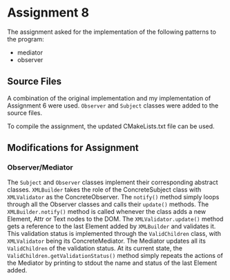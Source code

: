 # Assignment 8

The assignment asked for the implementation of the following patterns to the program:

- mediator
- observer

## Source Files

A combination of the original implementation and my implementation of Assignment 6 were used. `Observer` and `Subject` classes were added to the source files.

To compile the assignment, the updated CMakeLists.txt file can be used.

## Modifications for Assignment

### Observer/Mediator

The `Subject` and `Observer` classes implement their corresponding abstract classes. `XMLBuilder` takes the role of the ConcreteSubject class with `XMLValidator` as the ConcreteObserver. The `notify()` method simply loops through all the Observer classes and calls their `update()` methods. The `XMLBuilder.notify()` method is called whenever the class adds a new Element, Attr or Text nodes to the DOM. The `XMLValidator.update()` method gets a reference to the last Element added by `XMLBuilder` and validates it. This validation status is implemented through the `ValidChildren` class, with `XMLValidator` being its ConcreteMediator. The Mediator updates all its `ValidChildren` of the validation status. At its current state, the `ValidChildren.getValidationStatus()` method simply repeats the actions of the Mediator by printing to stdout the name and status of the last Element added.
